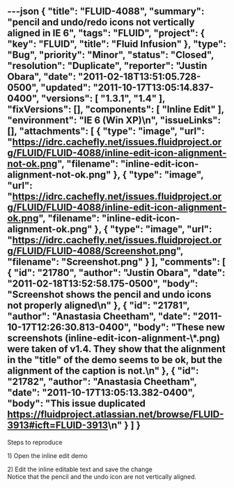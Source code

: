 ---json
{
  "title": "FLUID-4088",
  "summary": "pencil and undo/redo icons not vertically aligned in IE 6",
  "tags": "FLUID",
  "project": {
    "key": "FLUID",
    "title": "Fluid Infusion"
  },
  "type": "Bug",
  "priority": "Minor",
  "status": "Closed",
  "resolution": "Duplicate",
  "reporter": "Justin Obara",
  "date": "2011-02-18T13:51:05.728-0500",
  "updated": "2011-10-17T13:05:14.837-0400",
  "versions": [
    "1.3.1",
    "1.4"
  ],
  "fixVersions": [],
  "components": [
    "Inline Edit"
  ],
  "environment": "IE 6 (Win XP)\n",
  "issueLinks": [],
  "attachments": [
    {
      "type": "image",
      "url": "https://idrc.cachefly.net/issues.fluidproject.org/FLUID/FLUID-4088/inline-edit-icon-alignment-not-ok.png",
      "filename": "inline-edit-icon-alignment-not-ok.png"
    },
    {
      "type": "image",
      "url": "https://idrc.cachefly.net/issues.fluidproject.org/FLUID/FLUID-4088/inline-edit-icon-alignment-ok.png",
      "filename": "inline-edit-icon-alignment-ok.png"
    },
    {
      "type": "image",
      "url": "https://idrc.cachefly.net/issues.fluidproject.org/FLUID/FLUID-4088/Screenshot.png",
      "filename": "Screenshot.png"
    }
  ],
  "comments": [
    {
      "id": "21780",
      "author": "Justin Obara",
      "date": "2011-02-18T13:52:58.175-0500",
      "body": "Screenshot shows the pencil and undo icons not properly aligned\n"
    },
    {
      "id": "21781",
      "author": "Anastasia Cheetham",
      "date": "2011-10-17T12:26:30.813-0400",
      "body": "These new screenshots (inline-edit-icon-alignment-\\*.png) were taken of v1.4. They show that the alignment in the \"title\" of the demo seems to be ok, but the alignment of the caption is not.\n"
    },
    {
      "id": "21782",
      "author": "Anastasia Cheetham",
      "date": "2011-10-17T13:05:13.382-0400",
      "body": "This issue duplicated <https://fluidproject.atlassian.net/browse/FLUID-3913#icft=FLUID-3913>\n"
    }
  ]
}
---
Steps to reproduce

1\) Open the inline edit demo

2\) Edit the inline editable text and save the change\
Notice that the pencil and the undo icon are not vertically aligned.

        